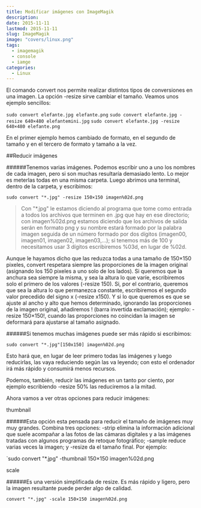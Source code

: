 ```yaml
---
title: Modificar imágenes con ImageMagik
description: 
date: 2015-11-11
lastmod: 2015-11-11
slug: ImageMagik
image: "covers/linux.png"
tags:
  - imagemagik
  - console
  - iamge
categories:
  - Linux
---
```



El comando convert nos permite realizar distintos tipos de conversiones en una imagen. La opción -resize sirve cambiar el tamaño. Veamos unos ejemplo sencillos:

`sudo convert elefante.jpg elefante.png`
`sudo convert elefante.jpg -resize 640×480 elefantemini.jpg`
`sudo convert elefante.jpg -resize 640×480 elefante.png`

En el primer ejemplo hemos cambiado de formato, en el segundo de tamaño y en el tercero de formato y tamaño a la vez.


##Reducir imágenes

######Tenemos varias imágenes. Podemos escribir uno a uno los nombres de cada imagen, pero si son muchas resultaría demasiado lento. Lo mejor es meterlas todas en una misma carpeta. Luego abrimos una terminal, dentro de la carpeta, y escribimos:

`sudo convert "*.jpg" -resize 150×150 imagen%02d.png`

>Con "*.jpg" le estamos diciendo al programa que tome como entrada a todos los archivos que terminen en .jpg que hay en ese directorio; con imagen%02d.png estamos diciendo que los archivos de salida serán en formato png y su nombre estará formado por la palabra imagen seguida de un número formado por dos dígitos (imagen00, imagen01, imagen02, imagen03,…); si tenemos más de 100 y necesitamos usar 3 dígitos escribiremos %03d, en lugar de %02d.

Aunque le hayamos dicho que las reduzca todas a una tamaño de 150×150 pixeles, convert respetara siempre las proporciones de la imagen original (asignando los 150 pixeles a uno solo de los lados). Si queremos que la anchura sea siempre la misma, y sea la altura lo que varíe, escribiremos solo el primero de los valores (-resize 150). Si, por el contrario, queremos que sea la altura lo que permanezca constante, escribiremos el segundo valor precedido del signo x  (-resize x150). Y si lo que queremos es que se ajuste al ancho y alto que hemos determinado, ignorando las proporciones de la imagen original, añadiremos \! (barra invertida exclamación); ejemplo:  -resize 150×150\!, cuando las proporciones no coincidan la imagen se deformará para ajustarse al tamaño asignado.

######Si tenemos muchas imágenes puede ser más rápido si escribimos:

`sudo convert "*.jpg"[150x150] imagen%02d.png`

Esto hará que, en lugar de leer primero todas las imágenes y luego reducirlas, las vaya reduciendo según las va leyendo; con esto el ordenador irá más rápido y consumirá menos recursos.

Podemos, también, reducir las imágenes en un tanto por ciento, por ejemplo escribiendo -resize 50% las reduciremos a la mitad.

Ahora vamos a ver otras opciones para reducir imágenes:

thumbnail

######Esta opción esta pensada para reducir el tamaño de imágenes muy muy grandes. Combina tres opciones: -strip elimina la información adicional que suele acompañar a las fotos de las cámaras digitales y a las imágenes tratadas con algunos programas de retoque fotográfico; -sample reduce varias veces la imagen; y -resize da el tamaño final. Por ejemplo:

`sudo convert "*.jpg" -thumbnail 150×150 imagen%02d.png

scale

######Es una versión simplificada de resize. Es más rápido y ligero, pero la imagen resultante puede perder algo de calidad.

`convert "*.jpg" -scale 150×150 imagen%02d.png`
